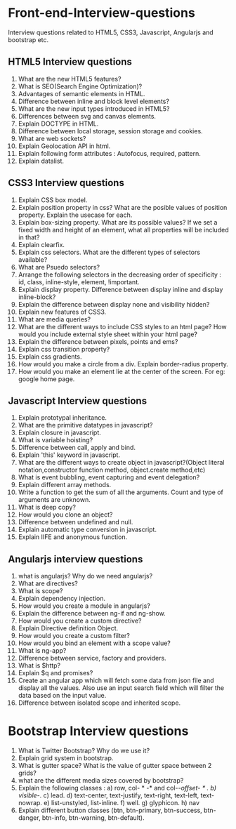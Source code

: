 # Front-end-Interview-questions
Interview questions related to HTML5, CSS3, Javascript, Angularjs and bootstrap etc.

## HTML5 Interview questions
1) What are the new HTML5 features?
2) What is SEO(Search Engine Optimization)?
3) Advantages of semantic elements in HTML.
4) Difference between inline and block level elements?
5) What are the new input types introduced in HTML5?
6) Differences between svg and canvas elements.
7) Explain DOCTYPE in HTML.
8) Difference between local storage, session storage and cookies.
9) What are web sockets?
10) Explain Geolocation API in html.
11) Explain following form attributes : Autofocus, required, pattern.
12) Explain datalist.

## CSS3 Interview questions
1) Explain CSS box model.
2) Explain position property in css? What are the posible values of position property. Explain the usecase for each.
3) Explain box-sizing property. What are its possible values? If we set a fixed width and height of an element, what all properties will be included in that?
4) Explain clearfix.
5) Explain css selectors. What are the different types of selectors available?
6) What are Psuedo selectors?
7) Arrange the following selectors in the decreasing order of specificity :
    id, class, inline-style, element, !important.
8) Explain display property. Difference between display inline and display inline-block?
9) Explain the difference between display none and visibility hidden?
10) Explain new features of CSS3.
11) What are media queries?
12) What are the different ways to include CSS styles to an html page? How would you include external style sheet within your html page?
13) Explain the difference between pixels, points and ems?
14) Explain css transition property?
15) Explain css gradients.
16) How would you make a circle from a div. Explain border-radius property.
17) How would you make an element lie at the center of the screen. For eg: google home page.

## Javascript Interview questions
1) Explain prototypal inheritance.
2) What are the primitive datatypes in javascript?
3) Explain closure in javascript.
4) What is variable hoisting?
5) Difference between call, apply and bind.
6) Explain 'this' keyword in javascript.
7) What are the different ways to create object in javascript?(Object literal notation,constructor function method, object.create method,etc)
8) What is event bubbling, event capturing and event delegation?
9) Explain different array methods.
10) Write a function to get the sum of all the arguments. Count and type of arguments are unknown.
11) What is deep copy?
12) How would you clone an object?
13) Difference between undefined and null.
14) Explain automatic type conversion in javascript.
15) Explain IIFE and anonymous function.

## Angularjs interview questions
1) what is angularjs? Why do we need angularjs?
2) What are directives?
3) What is scope?
4) Explain dependency injection.
5) How would you create a module in angularjs?
6) Explain the difference between ng-if and ng-show.
7) How would you create a custom directive?
8) Explain Directive definition Object.
9) How would you create a custom filter?
10) How would you bind an element with a scope value?
12) What is ng-app?
13) Difference between service, factory and providers.
14) What is $http?
15) Explain $q and promises?
16) Create an angular app which will fetch some data from json file and display all the values. Also use an input search field which will filter the data based on the input value.
17) Difference between isolated scope and inherited scope.

# Bootstrap Interview questions
1) What is Twitter Bootstrap? Why do we use it?
2) Explain grid system in bootstrap.
3) What is gutter space? What is the value of gutter space between 2 grids?
4) what are the different media sizes covered by bootstrap?
5) Explain the following classes :
     a) row, col- * -* and col-*-offset- * .
     b) visible-*.
     c) lead.
     d) text-center, text-justify, text-right, text-left, text-nowrap.
     e) list-unstyled, list-inline.
     f) well.
     g) glyphicon.
     h) nav
 6) Explain different button classes (btn, btn-primary, btn-success, btn-danger, btn-info, btn-warning, btn-default).
